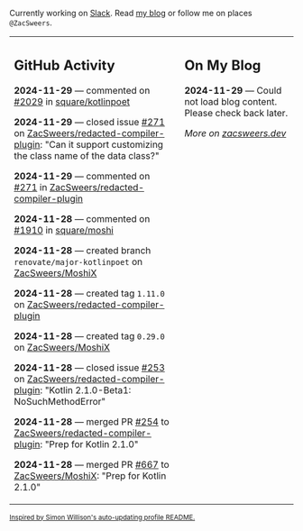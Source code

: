 Currently working on [Slack](https://slack.com/). Read [my blog](https://zacsweers.dev/) or follow me on places `@ZacSweers`.

<table><tr><td valign="top" width="60%">

## GitHub Activity
<!-- githubActivity starts -->
**2024-11-29** — commented on [#2029](https://github.com/square/kotlinpoet/pull/2029#issuecomment-2508543909) in [square/kotlinpoet](https://github.com/square/kotlinpoet)

**2024-11-29** — closed issue [#271](https://github.com/ZacSweers/redacted-compiler-plugin/issues/271) on [ZacSweers/redacted-compiler-plugin](https://github.com/ZacSweers/redacted-compiler-plugin): "Can it support customizing the class name of the data class?"

**2024-11-29** — commented on [#271](https://github.com/ZacSweers/redacted-compiler-plugin/issues/271#issuecomment-2507688169) in [ZacSweers/redacted-compiler-plugin](https://github.com/ZacSweers/redacted-compiler-plugin)

**2024-11-28** — commented on [#1910](https://github.com/square/moshi/issues/1910#issuecomment-2507070622) in [square/moshi](https://github.com/square/moshi)

**2024-11-28** — created branch `renovate/major-kotlinpoet` on [ZacSweers/MoshiX](https://github.com/ZacSweers/MoshiX)

**2024-11-28** — created tag `1.11.0` on [ZacSweers/redacted-compiler-plugin](https://github.com/ZacSweers/redacted-compiler-plugin)

**2024-11-28** — created tag `0.29.0` on [ZacSweers/MoshiX](https://github.com/ZacSweers/MoshiX)

**2024-11-28** — closed issue [#253](https://github.com/ZacSweers/redacted-compiler-plugin/issues/253) on [ZacSweers/redacted-compiler-plugin](https://github.com/ZacSweers/redacted-compiler-plugin): "Kotlin 2.1.0-Beta1: NoSuchMethodError"

**2024-11-28** — merged PR [#254](https://github.com/ZacSweers/redacted-compiler-plugin/pull/254) to [ZacSweers/redacted-compiler-plugin](https://github.com/ZacSweers/redacted-compiler-plugin): "Prep for Kotlin 2.1.0"

**2024-11-28** — merged PR [#667](https://github.com/ZacSweers/MoshiX/pull/667) to [ZacSweers/MoshiX](https://github.com/ZacSweers/MoshiX): "Prep for Kotlin 2.1.0"
<!-- githubActivity ends -->
</td><td valign="top" width="40%">

## On My Blog
<!-- blog starts -->
**2024-11-29** — Could not load blog content. Please check back later.
<!-- blog ends -->
_More on [zacsweers.dev](https://zacsweers.dev/)_
</td></tr></table>

<sub><a href="https://simonwillison.net/2020/Jul/10/self-updating-profile-readme/">Inspired by Simon Willison's auto-updating profile README.</a></sub>